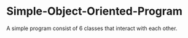# Simple-Object-Oriented-Program
A simple program consist of 6 classes that interact with each other.
